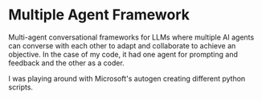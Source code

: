 # Multiple Agent Framework

Multi-agent conversational frameworks for LLMs where multiple AI agents can converse with each other to adapt and collaborate to achieve an objective. In the case of my code, it had one agent for prompting and feedback and the other as a coder. 

I was playing around with Microsoft's autogen creating different python scripts.

